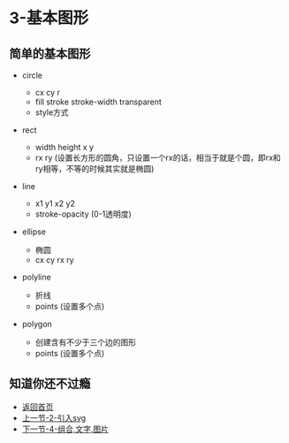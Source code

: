 # 3-基本图形

## 简单的基本图形

* circle

  * cx cy r
  * fill stroke stroke-width transparent
  * style方式

* rect

  * width height x y
  * rx ry (设置长方形的圆角，只设置一个rx的话，相当于就是个圆，即rx和ry相等，不等的时候其实就是椭圆)

* line

  * x1 y1 x2 y2
  * stroke-opacity (0-1透明度)

* ellipse

  * 椭圆
  * cx cy rx ry

* polyline
  
  * 折线
  * points (设置多个点)

* polygon

  * 创建含有不少于三个边的图形
  * points (设置多个点)

## 知道你还不过瘾

* [返回首页](../README.md)
* [上一节-2-引入svg](../2-引入svg/2-引入svg.md)
* [下一节-4-组合,文字,图片](../4-组合,文字,图片/4-组合,文字,图片.md)